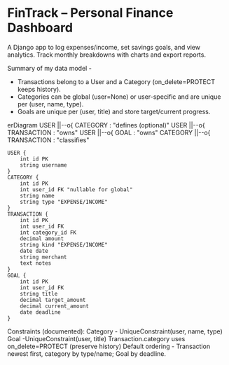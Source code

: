 # FinTrack – Personal Finance Dashboard

A Django app to log expenses/income, set savings goals, and view analytics. Track monthly breakdowns with charts and export reports.

Summary of my data model -
- Transactions belong to a User and a Category (on_delete=PROTECT keeps history).
- Categories can be global (user=None) or user-specific and are unique per (user, name, type).
- Goals are unique per (user, title) and store target/current progress.

erDiagram
    USER ||--o{ CATEGORY : "defines (optional)"
    USER ||--o{ TRANSACTION : "owns"
    USER ||--o{ GOAL : "owns"
    CATEGORY ||--o{ TRANSACTION : "classifies"

    USER {
        int id PK
        string username
    }
    CATEGORY {
        int id PK
        int user_id FK "nullable for global"
        string name
        string type "EXPENSE/INCOME"
    }
    TRANSACTION {
        int id PK
        int user_id FK
        int category_id FK
        decimal amount
        string kind "EXPENSE/INCOME"
        date date
        string merchant
        text notes
    }
    GOAL {
        int id PK
        int user_id FK
        string title
        decimal target_amount
        decimal current_amount
        date deadline
    }

Constraints (documented):
Category - UniqueConstraint(user, name, type)
Goal -UniqueConstraint(user, title)
Transaction.category uses on_delete=PROTECT (preserve history)
Default ordering - Transaction newest first, category by type/name; Goal by deadline.